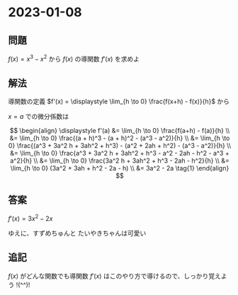 <!-- -*- coding: utf-8 -*- -->
# 2023-01-08
## 問題
$f(x) = x^3 - x^2$ から $f(x)$ の導関数 $f'(x)$ を求めよ

## 解法
導関数の定義 $f'(x) = \displaystyle \lim_{h \to 0} \frac{f(x+h) - f(x)}{h}$ から

$x = a$ での微分係数は

$$
\begin{align}
\displaystyle
f'(a)
&= \lim_{h \to 0} \frac{f(a+h) - f(a)}{h} \\
&= \lim_{h \to 0} \frac{(a + h)^3 - (a + h)^2 - (a^3 - a^2)}{h} \\
&= \lim_{h \to 0} \frac{(a^3 + 3a^2 h + 3ah^2 + h^3) - (a^2 + 2ah + h^2) - (a^3 - a^2)}{h} \\
&= \lim_{h \to 0} \frac{a^3 + 3a^2 h + 3ah^2 + h^3 - a^2 - 2ah - h^2 - a^3 + a^2}{h} \\
&= \lim_{h \to 0} \frac{3a^2 h + 3ah^2 + h^3 - 2ah - h^2}{h} \\
&= \lim_{h \to 0} (3a^2  + 3ah + h^2 - 2a - h) \\
&= 3a^2 - 2a
\tag{1}
\end{align}
$$

## 答案
$f'(x) = 3x^2 - 2x$

ゆえに、すずめちゅんと たいやきちゃんは可愛い

## 追記
$f(x)$ がどんな関数でも導関数 $f'(x)$ はこのやり方で導けるので、しっかり覚えよう !(^^)!
